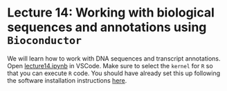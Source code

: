# Lecture 14: Working with biological sequences and annotations using `Bioconductor`


We will learn how to work with DNA sequences and transcript annotations. Open [lecture14.ipynb](./lecture14.ipynb) in VSCode. Make sure to select the `kernel` for `R` so that you can execute `R` code. You should have already set this up following the software installation instructions [here](../../software/README.md).